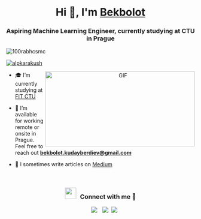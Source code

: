 <h1 align="center">Hi 👋, I'm <a href="https://alpkarakush.github.io/about" target="blank">
Bekbolot</a></h1>
<h3 align="center">Aspiring Machine Learning Engineer, currently studying at CTU in Prague</h3>
<p align="left"> <img src="https://komarev.com/ghpvc/?username=alpkarakush&label=Profile%20views&color=0e75b6&style=flat" alt="100rabhcsmc" /> </p>

<p align="left"> <a href="https://twitter.com/alpkarakush" target="blank"><img src="https://img.shields.io/twitter/follow/alpkarakush?logo=twitter&style=for-the-badge" alt="alpkarakush" /></a> </p>

<a target="_blank" align="center">
  <img align="right" top="500" height="200px" width="400px" alt="GIF" src="https://i.imgflip.com/6rrfnn.gif">
</a>

- 🎓 I’m currently studying at <a href="https://fit.cvut.cz/en" target="blank">FIT CTU</a>

- 🤝 I’m available for working remote or onsite in Prague. Feel free to reach out **bekbolot.kudayberdiev@gmail.com**

- 📝 I sometimes write articles on [Medium](https://medium.com/@bekbolot)

<br/>
<h3 align="center" > <img src="https://media.giphy.com/media/iY8CRBdQXODJSCERIr/giphy.gif" width="30" height="30" style="margin-right: 10px;">Connect with me 🤝 </h3>

<p align="center">

 <div align="center"  class="icons-social" style="margin-left: 10px;">
        <a style="margin-left: 10px;"  target="_blank" href="https://www.linkedin.com/in/bekbolot/">
			<img src="https://img.icons8.com/doodle/40/000000/linkedin--v2.png"></a>
        <a style="margin-left: 10px;" target="_blank" href="https://github.com/alpkarakush">
		<img src="https://img.icons8.com/doodle/40/000000/github--v1.png"></a>
		<a style="margin-left: 5px;" target="_blank" href="https://alpkarakush.github.io/cv">
					<img src="https://img.icons8.com/plasticine/0.5x/resume.png" ></a>
      </div>

</p>